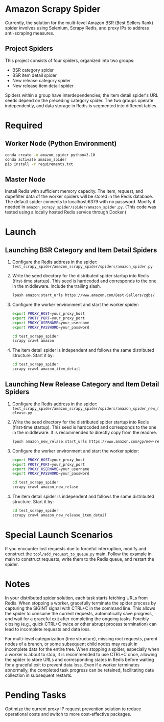 # Amazon Scrapy Spider

Currently, the solution for the multi-level Amazon BSR (Best Sellers Rank) spider involves using Selenium, Scrapy Redis, and proxy IPs to address anti-scraping measures.

## Project Spiders
This project consists of four spiders, organized into two groups:
+ BSR category spider
+ BSR item detail spider
+ New release category spider
+ New release item detail spider

Spiders within a group have interdependencies; the item detail spider's URL seeds depend on the preceding category spider. The two groups operate independently, and data storage in Redis is segmented into different tables.

# Required
## Worker Node (Python Environment)
```bash
conda create -n amazon_spider python=3.10
conda activate amazon_spider
pip install -r requirements.txt
```

## Master Node
Install Redis with sufficient memory capacity. The item, request, and dupefilter data of the worker spiders will be stored in the Redis database. The default spider connects to localhost:6379 with no password. Modify if needed in `amazon_scrapy_spider/spider/amazon_spider.py`. (This code was tested using a locally hosted Redis service through Docker.)

# Launch
## Launching BSR Category and Item Detail Spiders
1. Configure the Redis address in the spider:
   `test_scrapy_spider/amazon_scrapy_spider/spiders/amazon_spider.py`

2. Write the seed directory for the distributed spider startup into Redis (first-time startup). This seed is hardcoded and corresponds to the one in the middleware. Include the trailing slash.
   ```bash
   lpush amazon:start_urls https://www.amazon.com/Best-Sellers/zgbs/
   ```

3. Configure the worker environment and start the worker spider:
   ```bash
   export PROXY_HOST=your_proxy_host
   export PROTY_PORT=your_proxy_port
   export PROXY_USERNAME=your_username
   export PROXY_PASSWORD=your_password

   cd test_scrapy_spider
   scrapy crawl amazon
   ```

4. The item detail spider is independent and follows the same distributed structure. Start it by:
   ```bash
   cd test_scrapy_spider
   scrapy crawl amazon_item_detail
   ```

## Launching New Release Category and Item Detail Spiders
1. Configure the Redis address in the spider:
   `test_scrapy_spider/amazon_scrapy_spider/spiders/amazon_spider_new_release.py`

2. Write the seed directory for the distributed spider startup into Redis (first-time startup). This seed is hardcoded and corresponds to the one in the middleware. It is recommended to directly copy from the readme.
   ```bash
   lpush amazon_new_relase:start_urls https://www.amazon.com/gp/new-releases/ref=zg_bs_tab
   ```

3. Configure the worker environment and start the worker spider:
   ```bash
   export PROXY_HOST=your_proxy_host
   export PROTY_PORT=your_proxy_port
   export PROXY_USERNAME=your_username
   export PROXY_PASSWORD=your_password

   cd test_scrapy_spider
   scrapy crawl amazon_new_relase
   ```

4. The item detail spider is independent and follows the same distributed structure. Start it by:
   ```bash
   cd test_scrapy_spider
   scrapy crawl amazon_new_release_item_detail
   ```

# Special Launch Scenarios
If you encounter lost requests due to forceful interruption, modify and construct the `tool/add_request_to_queue.py` main. Follow the example in main to construct requests, write them to the Redis queue, and restart the spider.

# Notes
In your distributed spider solution, each task starts fetching URLs from Redis. When stopping a worker, gracefully terminate the spider process by capturing the SIGINT signal with CTRL+C in the command line. This allows the spider to consume the current requests, automatically save progress, and wait for a graceful exit after completing the ongoing tasks. Forcibly closing (e.g., quick CTRL+C twice or other abrupt process termination) can lead to incomplete requests and data loss.

For multi-level categorization (tree structure), missing root requests, parent nodes of a branch, or some subsequent child nodes may result in incomplete data for the entire tree. When stopping a spider, especially when a worker is about to stop, it is recommended to use CTRL+C once, allowing the spider to store URLs and corresponding states in Redis before waiting for a graceful exit to prevent data loss. Even if a worker terminates abnormally, the completed task progress can be retained, facilitating data collection in subsequent restarts.

# Pending Tasks
Optimize the current proxy IP request prevention solution to reduce operational costs and switch to more cost-effective packages.